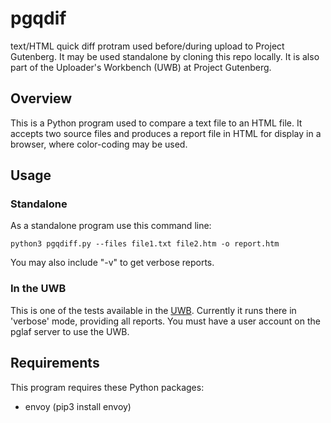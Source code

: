 # pgqdif
text/HTML quick diff protram used before/during upload to Project Gutenberg.
It may be used standalone by cloning this repo locally. It is also
part of the Uploader's Workbench (UWB) at Project Gutenberg.

## Overview

This is a Python program used to compare a text file to an HTML file.
It accepts two source files and produces a report file in HTML for display in
a browser, where color-coding may be used.

## Usage

### Standalone

As a standalone program use this command line:

    python3 pgqdiff.py --files file1.txt file2.htm -o report.htm

You may also include "-v" to get verbose reports.

### In the UWB

This is one of the tests available in the
[UWB](https://uwb.pglaf.org).
Currently it runs there in 'verbose' mode, providing all reports.
You must have a user account on the pglaf server to use the UWB.

## Requirements

This program requires these Python packages:

- envoy (pip3 install envoy)

